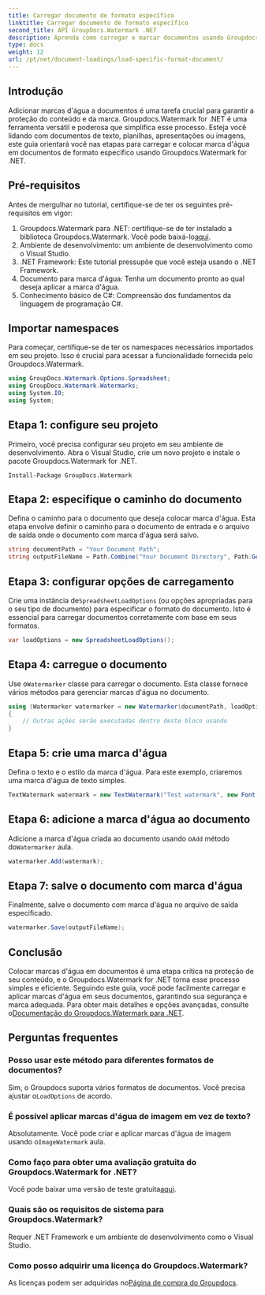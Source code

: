 ```yaml
---
title: Carregar documento de formato específico
linktitle: Carregar documento de formato específico
second_title: API GroupDocs.Watermark .NET
description: Aprenda como carregar e marcar documentos usando Groupdocs Watermark for .NET com este guia passo a passo. Proteja e marque seu conteúdo sem esforço.
type: docs
weight: 12
url: /pt/net/document-loadings/load-specific-format-document/
---
```

## Introdução
Adicionar marcas d'água a documentos é uma tarefa crucial para garantir a proteção do conteúdo e da marca. Groupdocs.Watermark for .NET é uma ferramenta versátil e poderosa que simplifica esse processo. Esteja você lidando com documentos de texto, planilhas, apresentações ou imagens, este guia orientará você nas etapas para carregar e colocar marca d'água em documentos de formato específico usando Groupdocs.Watermark for .NET.
## Pré-requisitos
Antes de mergulhar no tutorial, certifique-se de ter os seguintes pré-requisitos em vigor:
1.  Groupdocs.Watermark para .NET: certifique-se de ter instalado a biblioteca Groupdocs.Watermark. Você pode baixá-lo[aqui](https://releases.groupdocs.com/Watermark/net/).
2. Ambiente de desenvolvimento: um ambiente de desenvolvimento como o Visual Studio.
3. .NET Framework: Este tutorial pressupõe que você esteja usando o .NET Framework.
4. Documento para marca d'água: Tenha um documento pronto ao qual deseja aplicar a marca d'água.
5. Conhecimento básico de C#: Compreensão dos fundamentos da linguagem de programação C#.

## Importar namespaces
Para começar, certifique-se de ter os namespaces necessários importados em seu projeto. Isso é crucial para acessar a funcionalidade fornecida pelo Groupdocs.Watermark.
```csharp
using GroupDocs.Watermark.Options.Spreadsheet;
using GroupDocs.Watermark.Watermarks;
using System.IO;
using System;
```

## Etapa 1: configure seu projeto
Primeiro, você precisa configurar seu projeto em seu ambiente de desenvolvimento. Abra o Visual Studio, crie um novo projeto e instale o pacote Groupdocs.Watermark for .NET.
```shell
Install-Package GroupDocs.Watermark
```
## Etapa 2: especifique o caminho do documento
Defina o caminho para o documento que deseja colocar marca d'água. Esta etapa envolve definir o caminho para o documento de entrada e o arquivo de saída onde o documento com marca d'água será salvo.
```csharp
string documentPath = "Your Document Path";
string outputFileName = Path.Combine("Your Document Directory", Path.GetFileName(documentPath));
```
## Etapa 3: configurar opções de carregamento
 Crie uma instância de`SpreadsheetLoadOptions` (ou opções apropriadas para o seu tipo de documento) para especificar o formato do documento. Isto é essencial para carregar documentos corretamente com base em seus formatos.
```csharp
var loadOptions = new SpreadsheetLoadOptions();
```
## Etapa 4: carregue o documento
 Use o`Watermarker` classe para carregar o documento. Esta classe fornece vários métodos para gerenciar marcas d'água no documento.
```csharp
using (Watermarker watermarker = new Watermarker(documentPath, loadOptions))
{
    // Outras ações serão executadas dentro deste bloco usando
}
```
## Etapa 5: crie uma marca d'água
Defina o texto e o estilo da marca d'água. Para este exemplo, criaremos uma marca d'água de texto simples.
```csharp
TextWatermark watermark = new TextWatermark("Test watermark", new Font("Arial", 12));
```
## Etapa 6: adicione a marca d'água ao documento
Adicione a marca d'água criada ao documento usando o`Add` método do`Watermarker` aula.
```csharp
watermarker.Add(watermark);
```
## Etapa 7: salve o documento com marca d'água
Finalmente, salve o documento com marca d'água no arquivo de saída especificado.
```csharp
watermarker.Save(outputFileName);
```

## Conclusão
Colocar marcas d'água em documentos é uma etapa crítica na proteção de seu conteúdo, e o Groupdocs.Watermark for .NET torna esse processo simples e eficiente. Seguindo este guia, você pode facilmente carregar e aplicar marcas d'água em seus documentos, garantindo sua segurança e marca adequada. Para obter mais detalhes e opções avançadas, consulte o[Documentação do Groupdocs.Watermark para .NET](https://reference.groupdocs.com/Watermark/net/).
## Perguntas frequentes
### Posso usar este método para diferentes formatos de documentos?
 Sim, o Groupdocs suporta vários formatos de documentos. Você precisa ajustar o`LoadOptions` de acordo.
### É possível aplicar marcas d'água de imagem em vez de texto?
 Absolutamente. Você pode criar e aplicar marcas d'água de imagem usando o`ImageWatermark` aula.
### Como faço para obter uma avaliação gratuita do Groupdocs.Watermark for .NET?
 Você pode baixar uma versão de teste gratuita[aqui](https://releases.groupdocs.com/).
### Quais são os requisitos de sistema para Groupdocs.Watermark?
Requer .NET Framework e um ambiente de desenvolvimento como o Visual Studio.
### Como posso adquirir uma licença do Groupdocs.Watermark?
As licenças podem ser adquiridas no[Página de compra do Groupdocs](https://purchase.groupdocs.com/buy).